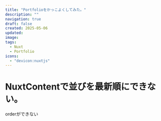 ```yaml
---
title: "Portfolioをかっこよくしてみた。"
description: ""
navigation: true
draft: false
created: 2025-05-06
updated:
image:
tags:
  - Nuxt
  - Portfolio
icons:
  - "devicon:nuxtjs"
---
```




# NuxtContentで並びを最新順にできない。


orderができない

